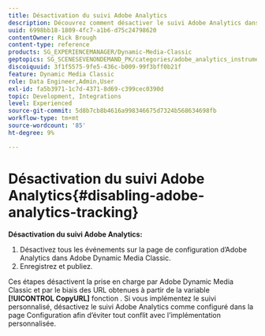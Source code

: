```yaml
---
title: Désactivation du suivi Adobe Analytics
description: Découvrez comment désactiver le suivi Adobe Analytics dans Adobe Dynamic Media Classic.
uuid: 6998bb18-1809-4fc7-a1b6-d75c24798620
contentOwner: Rick Brough
content-type: reference
products: SG_EXPERIENCEMANAGER/Dynamic-Media-Classic
geptopics: SG_SCENESEVENONDEMAND_PK/categories/adobe_analytics_instrumentation_kit
discoiquuid: 3f1f5575-9fe5-436c-b009-99f3bff0b21f
feature: Dynamic Media Classic
role: Data Engineer,Admin,User
exl-id: fa5b3971-1c7d-4371-8d69-c399cec0390d
topic: Development, Integrations
level: Experienced
source-git-commit: 5d8b7cb8b4616a998346675d7324b568634698fb
workflow-type: tm+mt
source-wordcount: '85'
ht-degree: 9%

---
```


# Désactivation du suivi Adobe Analytics{#disabling-adobe-analytics-tracking}

**Désactivation du suivi Adobe Analytics:**

1. Désactivez tous les événements sur la page de configuration d’Adobe Analytics dans Adobe Dynamic Media Classic.
1. Enregistrez et publiez.

Ces étapes désactivent la prise en charge par Adobe Dynamic Media Classic et par le biais des URL obtenues à partir de la variable **[!UICONTROL CopyURL]** fonction . Si vous implémentez le suivi personnalisé, désactivez le suivi Adobe Analytics comme configuré dans la page Configuration afin d’éviter tout conflit avec l’implémentation personnalisée.
